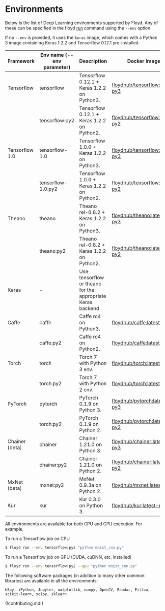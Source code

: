 # Environments

Below is the list of Deep Learning environments supported by Floyd. Any of 
these can be specified in the floyd [run](../commands/run.md) command using the `--env` option.

If no `--env` is provided, it uses the `keras` image, which comes with a Python 3 image containing 
Keras 1.2.2 and Tensorflow 0.12.1 pre-installed.

| Framework | Env name (--env parameter)  |  Description              | Docker Image |
| --------- | ------------------ | ------------------------ |-------------|
| Tensorflow | tensorflow  | Tensorflow 0.12.1 + Keras 1.2.2 on Python3. | [floydhub/tensorflow:latest-py3](https://hub.docker.com/r/floydhub/tensorflow/) | 
| | tensorflow:py2  | Tensorflow 0.12.1 + Keras 1.2.2 on Python2. | [floydhub/tensorflow:latest-py2](https://hub.docker.com/r/floydhub/tensorflow/) | 
| Tensorflow 1.0 | tensorflow-1.0  | Tensorflow 1.0.0 + Keras 1.2.2 on Python3. | [floydhub/tensorflow:1.0.0-py3](https://hub.docker.com/r/floydhub/tensorflow/) | 
| | tensorflow-1.0:py2  | Tensorflow 1.0.0 + Keras 1.2.2 on Python2. | [floydhub/tensorflow:1.0.0-py2](https://hub.docker.com/r/floydhub/tensorflow/) | 
| Theano | theano  | Theano rel-0.8.2 + Keras 1.2.2 on Python3. | [floydhub/theano:latest-py3](https://hub.docker.com/r/floydhub/theano/) | 
| | theano:py2  | Theano rel-0.8.2 + Keras 1.2.2 on Python2. | [floydhub/theano:latest-py2](https://hub.docker.com/r/floydhub/theano/) | 
| Keras | -  | Use tensorflow or theano for the appropriate Keras backend |  | 
| Caffe | caffe  | Caffe rc4 on Python3. | [floydhub/caffe:latest-py3](https://hub.docker.com/r/floydhub/caffe/) | 
| | caffe:py2  | Caffe rc4 on Python2. | [floydhub/caffe:latest-py2](https://hub.docker.com/r/floydhub/caffe/) | 
| Torch | torch | Torch 7 with Python 3 env. | [floydhub/torch:latest-py3](https://hub.docker.com/r/floydhub/torch/) | 
| | torch:py2 | Torch 7 with Python 2 env. | [floydhub/torch:latest-py2](https://hub.docker.com/r/floydhub/torch/) |
| PyTorch | pytorch | PyTorch 0.1.9 on Python 3. | [floydhub/pytorch:latest-py3](https://hub.docker.com/r/floydhub/pytorch/) | 
| | torch:py2 | PyTorch 0.1.9 on Python 2. | [floydhub/pytorch:latest-py2](https://hub.docker.com/r/floydhub/pytorch/) |
| Chainer (beta) | chainer | Chainer 1.21.0 on Python 3. | [floydhub/chainer:latest-py3](https://hub.docker.com/r/floydhub/chainer/) | 
| | chainer:py2 | Chainer 1.21.0 on Python 2. | [floydhub/chainer:latest-py2](https://hub.docker.com/r/floydhub/chainer/) |
| MxNet (beta) | mxnet:py2 | MxNet 0.9.3a on Python 2. | [floydhub/mxnet:latest-py2](https://hub.docker.com/r/floydhub/mxnet/) |
| Kur | kur | Kur 0.3.0 on Python 3. | [floydhub/kur:latest-py3](https://hub.docker.com/r/floydhub/kur/) |

All environments are available for both CPU and GPU execution. For example, 

To run a Tensorflow job on CPU
```bash
$ floyd run --env tensorflow:py2 "python mnist_cnn.py" 
```

To run a Tensorflow job on GPU (CUDA, cuDNN, etc. installed)
```bash
$ floyd run --env tensorflow:py2 --gpu "python mnist_cnn.py" 
```

The following software packages (in addition to many other common libraries) are available in all the environments:
```
h5py, iPython, Jupyter, matplotlib, numpy, OpenCV, Pandas, Pillow, scikit-learn, scipy, sklearn
```

{!contributing.md!}
